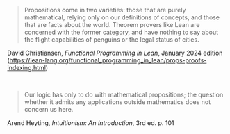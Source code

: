 


> Propositions come in two varieties: those that are purely
mathematical, relying only on our definitions of concepts, and
those that are facts about the world. Theorem provers like Lean
are concerned with the former category, and have nothing to say
about the flight capabilities of penguins or the legal status of
cities.

David Christiansen, _Functional Programming in Lean_, January 2024 edition   
(https://lean-lang.org/functional_programming_in_lean/props-proofs-indexing.html)

<br/>

> Our logic has only to do with mathematical propositions; the
question whether it admits any applications outside mathematics
does not concern us here.

Arend Heyting, _Intuitionism: An Introduction_, 3rd ed. p. 101
